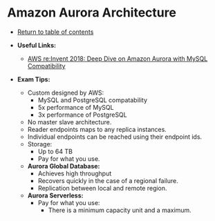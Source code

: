 # Amazon Aurora Architecture

* [Return to table of contents](../../../README.md)

* **Useful Links:**
  * [AWS re:Invent 2018: Deep Dive on Amazon Aurora with MySQL Compatibility](https://www.youtube.com/watch?v=U42mC_iKSBg)

* **Exam Tips:**
  * Custom designed by AWS:
    * MySQL and PostgreSQL compatability
    * 5x performance of MySQL
    * 3x performance of PostgreSQL
  * No master slave architecture.
  * Reader endpoints maps to any replica instances.
  * Individual endpoints can be reached using their endpoint ids.
  * Storage:
    * Up to 64 TB
    * Pay for what you use.
  * **Aurora Global Database:**
    * Achieves high throughput
    * Recovers quickly in the case of a regional failure.
    * Replication between local and remote region.
  * **Aurora Serverless:**
    * Pay for what you use:
      * There is a minimum capacity unit and a maximum.
